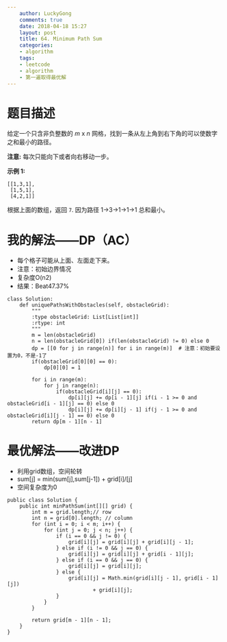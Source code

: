 ```yaml
---
    author: LuckyGong
    comments: true
    date: 2018-04-18 15:27
    layout: post
    title: 64. Minimum Path Sum
    categories:
    - algorithm
    tags:
    - leetcode
    - algorithm
    - 第一遍取得最优解
---
```


# 题目描述

给定一个只含非负整数的 *m* x *n* 网格，找到一条从左上角到右下角的可以使数字之和最小的路径。

**注意:** 每次只能向下或者向右移动一步。

**示例 1:**

```
[[1,3,1],
 [1,5,1],
 [4,2,1]]
```

根据上面的数组，返回 `7`. 因为路径 1→3→1→1→1 总和最小。

# 我的解法——DP（AC）

- 每个格子可能从上面、左面走下来。
- 注意：初始边界情况
- 复杂度O(n2)
- 结果：Beat47.37%

```
class Solution:
    def uniquePathsWithObstacles(self, obstacleGrid):
        """
        :type obstacleGrid: List[List[int]]
        :rtype: int
        """
        m = len(obstacleGrid)
        n = len(obstacleGrid[0]) if(len(obstacleGrid) != 0) else 0
        dp = [[0 for j in range(n)] for i in range(m)]  # 注意：初始要设置为0，不是-1了
        if(obstacleGrid[0][0] == 0):
            dp[0][0] = 1

        for i in range(m):
            for j in range(n):
                if(obstacleGrid[i][j] == 0):
                    dp[i][j] += dp[i - 1][j] if(i - 1 >= 0 and obstacleGrid[i - 1][j] == 0) else 0
                    dp[i][j] += dp[i][j - 1] if(j - 1 >= 0 and obstacleGrid[i][j - 1] == 0) else 0
        return dp[m - 1][n - 1]
```

# 最优解法——改进DP

- 利用grid数组，空间轮转
- sum[j] = min(sum[j],sum[j-1]) + grid[i]/[j]
- 空间复杂度为0

```
public class Solution {
    public int minPathSum(int[][] grid) {
        int m = grid.length;// row
        int n = grid[0].length; // column
        for (int i = 0; i < m; i++) {
            for (int j = 0; j < n; j++) {
                if (i == 0 && j != 0) {
                    grid[i][j] = grid[i][j] + grid[i][j - 1];
                } else if (i != 0 && j == 0) {
                    grid[i][j] = grid[i][j] + grid[i - 1][j];
                } else if (i == 0 && j == 0) {
                    grid[i][j] = grid[i][j];
                } else {
                    grid[i][j] = Math.min(grid[i][j - 1], grid[i - 1][j])
                            + grid[i][j];
                }
            }
        }

        return grid[m - 1][n - 1];
    }
}
```

